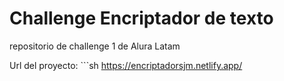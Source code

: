 # Challenge Encriptador de texto

repositorio de challenge 1 de Alura Latam

 Url del proyecto:
    ```sh
    https://encriptadorsjm.netlify.app/
